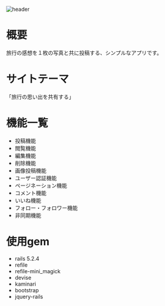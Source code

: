 ![header](https://user-images.githubusercontent.com/68683051/118742623-bb767680-b88b-11eb-9c78-ba9971ee51ad.png)

# 概要
旅行の感想を１枚の写真と共に投稿する、シンプルなアプリです。

# サイトテーマ
「旅行の思い出を共有する」

# 機能一覧
- 投稿機能
- 閲覧機能
- 編集機能
- 削除機能
- 画像投稿機能
- ユーザー認証機能
- ページネーション機能
- コメント機能
- いいね機能
- フォロー・フォロワー機能
- 非同期機能

# 使用gem
- rails 5.2.4
- refile
- refile-mini_magick
- devise
- kaminari
- bootstrap
- jquery-rails
